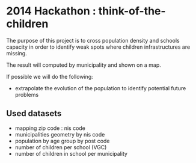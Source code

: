 2014 Hackathon : think-of-the-children
==========================

The purpose of this project is to cross population density and schools capacity in order to identify
weak spots where children infrastructures are missing.

The result will computed by municipality and shown on a map.

If possible we will do the following:

* extrapolate the evolution of the population to identify potential future problems

## Used datasets

- mapping zip code : nis code
- municipalities geometry by nis code
- population by age group by post code
- number of children per school (VGC)
- number of children in school per municipality 
